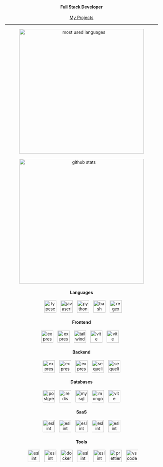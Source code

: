 <div align="center">
<h4 >Full Stack Developer</h4>

[My Projects](https://folio.williamguinaudie.com/my-projects)

  <hr/>
<div>
<img src="https://github-readme-stats.vercel.app/api/top-langs?username=neohuncho&show_icons=true&locale=en&layout=compact&theme=chartreuse-dark&exclude_repo=my-portfolio-old" alt="most used languages" width="410" />
<br>
<br>
<img  src="https://github-readme-stats.vercel.app/api?username=neohuncho&show_icons=true&locale=en&theme=chartreuse-dark" alt="github stats" width="410" />
</div>
  <div>
    <h4>Languages</h4>
    <img width="6" />
    <img src="https://skillicons.dev/icons?i=ts" height="40" alt="typescript logo"  />
    <img width="6" />
    <img src="https://skillicons.dev/icons?i=js" height="40" alt="javascript logo"  />
    <img width="6" />
    <img src="https://skillicons.dev/icons?i=py" height="40" alt="python logo"  />
    <img width="6" />
    <img src="https://skillicons.dev/icons?i=bash" height="40" alt="bash logo"  />
    <img width="6" />
    <img src="https://skillicons.dev/icons?i=regex" height="40" alt="regex logo"  />
  </div>
  <div>
    <h4>Frontend</h4>
        <img src="https://skillicons.dev/icons?i=react" height="40" alt="express logo"  />
    <img width="6" />
     <img src="https://skillicons.dev/icons?i=next" height="40" alt="express logo"  />
    <img width="6" />
    <img src="https://cdn.simpleicons.org/tailwindcss/06B6D4" height="40" alt="tailwindcss logo"  />
    <img width="6" />
    <img src="https://skillicons.dev/icons?i=vite" height="40" alt="vite logo"  />
    <img width="6" />
    <img src="https://skillicons.dev/icons?i=redux" height="40" alt="vite logo"  />
    <img width="6" />
  </div>
   <div>
    <h4>Backend</h4>
    <img src="https://skillicons.dev/icons?i=nodejs" height="40" alt="express logo"  />
    <img width="6" />
    <img src="https://skillicons.dev/icons?i=prisma" height="40" alt="express logo"  />
    <img width="6" />
    <img src="https://skillicons.dev/icons?i=express" height="40" alt="express logo"  />
    <img width="6" />
    <img src="https://cdn.jsdelivr.net/gh/devicons/devicon/icons/sequelize/sequelize-original.svg" height="40" alt="sequelize logo"  />
    <img width="6" />
    <img src="https://skillicons.dev/icons?i=kubernetes" height="40" alt="sequelize logo"  />
  </div>
  <div>
    <h4>Databases</h4>
    <img src="https://cdn.jsdelivr.net/gh/devicons/devicon/icons/postgresql/postgresql-original.svg" height="40" alt="postgresql logo"  />
    <img width="6" />
    <img src="https://cdn.jsdelivr.net/gh/devicons/devicon/icons/redis/redis-original.svg" height="40" alt="redis logo"  />
    <img width="6" />
    <img src="https://cdn.jsdelivr.net/gh/devicons/devicon/icons/mysql/mysql-original.svg" height="40" alt="mysql logo"  />
    <img width="6" />
    <img src="https://cdn.simpleicons.org/mongodb/47A248" height="40" alt="mongodb logo"  />
      <img width="6" />
      <img src="https://skillicons.dev/icons?i=planetscale" height="40" alt="vite logo"  />
  </div>
  <div>
    <h4>SaaS</h4>
     <img src="https://skillicons.dev/icons?i=vercel" height="40" alt="eslint logo"  />
    <img width="6" />
     <img src="https://skillicons.dev/icons?i=gcp" height="40" alt="eslint logo"  /> 
    <img width="6" />
     <img src="https://skillicons.dev/icons?i=aws" height="40" alt="eslint logo"  /> 
    <img width="6" />
     <img src="https://skillicons.dev/icons?i=firebase" height="40" alt="eslint logo"  /> 
    <img width="6" />
     <img src="https://skillicons.dev/icons?i=netlify" height="40" alt="eslint logo"  /> 
  </div>
  <div>
    <h4>Tools</h4>
    <img width="6" />
    <img src="https://skillicons.dev/icons?i=sentry" height="40" alt="eslint logo"  />
    <img width="6" />
    <img src="https://skillicons.dev/icons?i=jest" height="40" alt="eslint logo"  />
    <img width="6" />
      <img src="https://skillicons.dev/icons?i=docker" height="40" alt="docker logo"  />
    <img width="6" />
    <img src="https://skillicons.dev/icons?i=cloudflare" height="40" alt="eslint logo"  />
    <img width="6" />
    <img src="https://cdn.jsdelivr.net/gh/devicons/devicon/icons/eslint/eslint-original.svg" height="40" alt="eslint logo"  />
    <img width="6" />
    <img src="https://github.com/kibotrel/kibotrel/assets/45034541/35dc9106-f040-4951-8503-13ab7ba17043" height="40" alt="prettier logo"  />
    <img width="6" />
    <img src="https://cdn.simpleicons.org/visualstudiocode/007ACC" height="40" alt="vscode logo"  />
</div>
</div>
